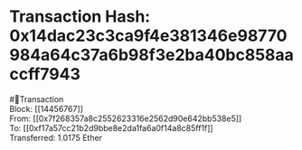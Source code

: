 
Transaction Hash: 0x14dac23c3ca9f4e381346e98770984a64c37a6b98f3e2ba40bc858aaccff7943
====================================================================================
  
#💸Transaction  
Block: [[14456767]]  
From: [[0x7f268357a8c2552623316e2562d90e642bb538e5]]  
To: [[0xf17a57cc21b2d9bbe8e2da1fa6a0f14a8c85ff1f]]  
Transferred: 1.0175 Ether